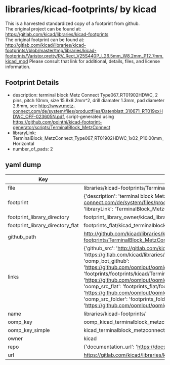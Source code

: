 # libraries/kicad-footprints/ by kicad  
This is a harvested standardized copy of a footprint from github.  
The original project can be found at:  
https://gitlab.com/kicad/libraries/kicad-footprints  
The original footprint can be found at:
http://gitlab.com/kicad/libraries/kicad-footprints//blob/master/tmp/libraries/kicad-footprints/Varistor.pretty/RV_Rect_V25S440P_L26.5mm_W8.2mm_P12.7mm.kicad_mod
Please consult that link for additional, details, files, and license information.  
## Footprint Details
* description: terminal block Metz Connect Type067_RT01902HDWC, 2 pins, pitch 10mm, size 15.8x8.2mm^2, drill diamater 1.3mm, pad diameter 2.6mm, see http://www.metz-connect.com/de/system/files/productfiles/Datenblatt_310671_RT019xxHDWC_OFF-023605N.pdf, script-generated using https://github.com/pointhi/kicad-footprint-generator/scripts/TerminalBlock_MetzConnect  
* libraryLink: TerminalBlock_MetzConnect_Type067_RT01902HDWC_1x02_P10.00mm_Horizontal  
* number_of_pads: 2  
## yaml dump  
| Key | Value |  
| --- | --- |  
| file | libraries/kicad-footprints/TerminalBlock_MetzConnect.pretty/TerminalBlock_MetzConnect_Type067_RT01902HDWC_1x02_P10.00mm_Horizontal.kicad_mod |  
| footprint | {'description': 'terminal block Metz Connect Type067_RT01902HDWC, 2 pins, pitch 10mm, size 15.8x8.2mm^2, drill diamater 1.3mm, pad diameter 2.6mm, see http://www.metz-connect.com/de/system/files/productfiles/Datenblatt_310671_RT019xxHDWC_OFF-023605N.pdf, script-generated using https://github.com/pointhi/kicad-footprint-generator/scripts/TerminalBlock_MetzConnect', 'libraryLink': 'TerminalBlock_MetzConnect_Type067_RT01902HDWC_1x02_P10.00mm_Horizontal', 'number_of_pads': 2} |  
| footprint_library_directory | footprint_library_owner/kicad_libraries/kicad-footprints/ |  
| footprint_library_directory_flat | footprints_flat/kicad_terminalblock_metzconnect_terminalblock_metzconnect_type067_rt01902hdwc_1x02_p10_00mm_horizontal/working |  
| github_path | http://github.com/kicad/libraries/kicad-footprints//blob/master/tmp/libraries/kicad-footprints/TerminalBlock_MetzConnect.pretty/TerminalBlock_MetzConnect_Type067_RT01902HDWC_1x02_P10.00mm_Horizontal.kicad_mod |  
| links | {'github_src': 'http://gitlab.com/kicad/libraries/kicad-footprints//blob/master/tmp/libraries/kicad-footprints/Varistor.pretty/RV_Rect_V25S440P_L26.5mm_W8.2mm_P12.7mm.kicad_mod', 'github_src_repo': 'https://gitlab.com/kicad/libraries/kicad-footprints', 'oomp_bot': 'footprints/kicad_terminalblock_metzconnect_terminalblock_metzconnect_type067_rt01902hdwc_1x02_p10_00mm_horizontal/working', 'oomp_bot_github': 'https://github.com/oomlout/oomlout_oomp_footprint_bot/tree/main/footprints/kicad_terminalblock_metzconnect_terminalblock_metzconnect_type067_rt01902hdwc_1x02_p10_00mm_horizontal/working', 'oomp_doc': 'footprints/footprints/kicad/TerminalBlock_MetzConnect/TerminalBlock_MetzConnect_Type067_RT01902HDWC_1x02_P10.00mm_Horizontal/working/', 'oomp_doc_github': 'https://github.com/oomlout/oomlout_oomp_footprint_doc/tree/main/footprints/footprints/kicad/TerminalBlock_MetzConnect/TerminalBlock_MetzConnect_Type067_RT01902HDWC_1x02_P10.00mm_Horizontal/working', 'oomp_src_flat': 'footprints_flat/footprints_flat/kicad_terminalblock_metzconnect_terminalblock_metzconnect_type067_rt01902hdwc_1x02_p10_00mm_horizontal/working', 'oomp_src_flat_github': 'https://github.com/oomlout/oomlout_oomp_footprint_src/tree/main/footprints_flat/kicad_terminalblock_metzconnect_terminalblock_metzconnect_type067_rt01902hdwc_1x02_p10_00mm_horizontal/working', 'oomp_src_folder': 'footprints_folder/footprints_folder/kicad/TerminalBlock_MetzConnect/TerminalBlock_MetzConnect_Type067_RT01902HDWC_1x02_P10.00mm_Horizontal/working', 'oomp_src_folder_github': 'https://github.com/oomlout/oomlout_oomp_footprint_src/tree/main/footprints_folder/kicad/TerminalBlock_MetzConnect/TerminalBlock_MetzConnect_Type067_RT01902HDWC_1x02_P10.00mm_Horizontal/working'} |  
| name | libraries/kicad-footprints/ |  
| oomp_key | oomp_kicad_terminalblock_metzconnect_terminalblock_metzconnect_type067_rt01902hdwc_1x02_p10_00mm_horizontal |  
| oomp_key_simple | kicad_terminalblock_metzconnect_terminalblock_metzconnect_type067_rt01902hdwc_1x02_p10_00mm_horizontal |  
| owner | kicad |  
| repo | {'documentation_url': 'https://docs.github.com/rest/repos/repos#get-a-repository', 'message': 'Not Found'} |  
| url | https://gitlab.com/kicad/libraries/kicad-footprints |  

